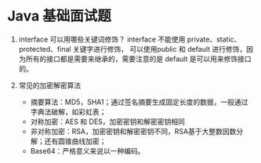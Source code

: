 # Java 基础面试题
1. interface 可以用哪些关键词修饰？
interface 不能使用 private、static、protected、final 关键字进行修饰，
可以使用public 和 default 进行修饰，因为所有的接口都是需要来继承的，需要注意的是
default 是可以用来修饰接口的。

2. 常见的加密解密算法
    * 摘要算法：MD5，SHA1；通过签名摘要生成固定长度的数据，一般通过字典法破解，如彩虹表；
    * 对称加密：AES 和 DES，加密密钥和解密密钥相同
    * 非对称加密：RSA，加密密钥和解密密钥不同，RSA基于大整数因数分解；还有圆锥曲线加密；
    * Base64：严格意义来说以一种编码。